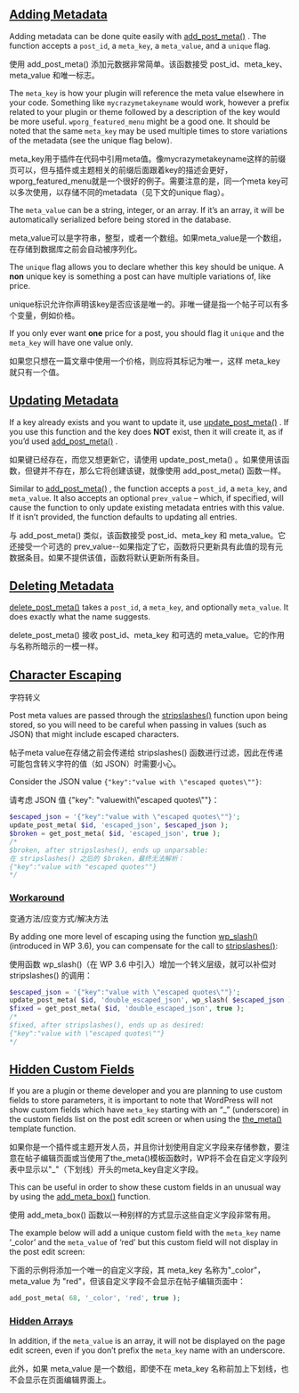 ## [Adding Metadata](https://developer.wordpress.org/plugins/metadata/managing-post-metadata/#adding-metadata)

Adding metadata can be done quite easily with [add_post_meta()](https://developer.wordpress.org/reference/functions/add_post_meta/) . The function accepts a `post_id`, a `meta_key`, a `meta_value`, and a `unique` flag.

使用 add_post_meta() 添加元数据非常简单。该函数接受 post_id、meta_key、meta_value 和唯一标志。

The `meta_key` is how your plugin will reference the meta value elsewhere in your code. Something like `mycrazymetakeyname` would work, however a prefix related to your plugin or theme followed by a description of the key would be more useful. `wporg_featured_menu` might be a good one. It should be noted that the same `meta_key` may be used multiple times to store variations of the metadata (see the unique flag below).

meta_key用于插件在代码中引用meta值。像mycrazymetakeyname这样的前缀页可以，但与插件或主题相关的前缀后面跟着key的描述会更好，wporg_featured_menu就是一个很好的例子。需要注意的是，同一个meta key可以多次使用，以存储不同的metadata（见下文的unique flag）。

The `meta_value` can be a string, integer, or an array. If it’s an array, it will be automatically serialized before being stored in the database.

meta_value可以是字符串，整型，或者一个数组。如果meta_value是一个数组，在存储到数据库之前会自动被序列化。

The `unique` flag allows you to declare whether this key should be unique. A **non** unique key is something a post can have multiple variations of, like price.

unique标识允许你声明该key是否应该是唯一的。非唯一键是指一个帖子可以有多个变量，例如价格。

If you only ever want **one** price for a post, you should flag it `unique` and the `meta_key` will have one value only.

如果您只想在一篇文章中使用一个价格，则应将其标记为唯一，这样 meta_key 就只有一个值。



## [Updating Metadata](https://developer.wordpress.org/plugins/metadata/managing-post-metadata/#updating-metadata)

If a key already exists and you want to update it, use [update_post_meta()](https://developer.wordpress.org/reference/functions/update_post_meta/) . If you use this function and the key does **NOT** exist, then it will create it, as if you’d used [add_post_meta()](https://developer.wordpress.org/reference/functions/add_post_meta/) .

如果键已经存在，而您又想更新它，请使用 update_post_meta() 。如果使用该函数，但键并不存在，那么它将创建该键，就像使用 add_post_meta() 函数一样。

Similar to [add_post_meta()](https://developer.wordpress.org/reference/functions/add_post_meta/) , the function accepts a `post_id`, a `meta_key`, and `meta_value`. It also accepts an optional `prev_value` – which, if specified, will cause the function to only update existing metadata entries with this value. If it isn’t provided, the function defaults to updating all entries.

与 add_post_meta() 类似，该函数接受 post_id、meta_key 和 meta_value。它还接受一个可选的 prev_value--如果指定了它，函数将只更新具有此值的现有元数据条目。如果不提供该值，函数将默认更新所有条目。



## [Deleting Metadata](https://developer.wordpress.org/plugins/metadata/managing-post-metadata/#deleting-metadata)

[delete_post_meta()](https://developer.wordpress.org/reference/functions/delete_post_meta/) takes a `post_id`, a `meta_key`, and optionally `meta_value`. It does exactly what the name suggests.

delete_post_meta() 接收 post_id、meta_key 和可选的 meta_value。它的作用与名称所暗示的一模一样。



## [Character Escaping](https://developer.wordpress.org/plugins/metadata/managing-post-metadata/#character-escaping)

字符转义

Post meta values are passed through the [stripslashes()](http://php.net/manual/en/function.stripslashes.php) function upon being stored, so you will need to be careful when passing in values (such as JSON) that might include escaped characters.

帖子meta value在存储之前会传递给 stripslashes() 函数进行过滤，因此在传递可能包含转义字符的值（如 JSON）时需要小心。

Consider the JSON value `{"key":"value with \"escaped quotes\""}`:

请考虑 JSON 值 {"key": "valuewith\\"escaped quotes\\""}：

```php
$escaped_json = '{"key":"value with \"escaped quotes\""}';
update_post_meta( $id, 'escaped_json', $escaped_json );
$broken = get_post_meta( $id, 'escaped_json', true );
/*
$broken, after stripslashes(), ends up unparsable:
在 stripslashes() 之后的 $broken，最终无法解析：
{"key":"value with "escaped quotes""}
*/
```



### [Workaround](https://developer.wordpress.org/plugins/metadata/managing-post-metadata/#workaround)

变通方法/应变方式/解决方法

By adding one more level of escaping using the function [wp_slash()](https://developer.wordpress.org/reference/functions/wp_slash/) (introduced in WP 3.6), you can compensate for the call to [stripslashes()](http://php.net/manual/en/function.stripslashes.php):


使用函数 wp_slash()（在 WP 3.6 中引入）增加一个转义层级，就可以补偿对 stripslashes() 的调用：

```php
$escaped_json = '{"key":"value with \"escaped quotes\""}';
update_post_meta( $id, 'double_escaped_json', wp_slash( $escaped_json ) );
$fixed = get_post_meta( $id, 'double_escaped_json', true );
/*
$fixed, after stripslashes(), ends up as desired:
{"key":"value with \"escaped quotes\""}
*/
```





## [Hidden Custom Fields](https://developer.wordpress.org/plugins/metadata/managing-post-metadata/#hidden-custom-fields)

If you are a plugin or theme developer and you are planning to use custom fields to store parameters, it is important to note that WordPress will not show custom fields which have `meta_key` starting with an “_” (underscore) in the custom fields list on the post edit screen or when using the [the_meta()](https://developer.wordpress.org/reference/functions/the_meta/) template function.

如果你是一个插件或主题开发人员，并且你计划使用自定义字段来存储参数，要注意在帖子编辑页面或当使用了the_meta()模板函数时，WP将不会在自定义字段列表中显示以"\_"（下划线）开头的meta_key自定义字段。

This can be useful in order to show these custom fields in an unusual way by using the [add_meta_box()](https://developer.wordpress.org/reference/functions/add_meta_box/) function.

使用 add_meta_box() 函数以一种别样的方式显示这些自定义字段非常有用。

The example below will add a unique custom field with the `meta_key` name ‘_color’ and the `meta_value` of ‘red’ but this custom field will not display in the post edit screen:

下面的示例将添加一个唯一的自定义字段，其 meta_key 名称为"_color"，meta_value 为 "red"，但该自定义字段不会显示在帖子编辑页面中：

```php
add_post_meta( 68, '_color', 'red', true );
```



### [Hidden Arrays](https://developer.wordpress.org/plugins/metadata/managing-post-metadata/#hidden-arrays)

In addition, if the `meta_value` is an array, it will not be displayed on the page edit screen, even if you don’t prefix the `meta_key` name with an underscore.

此外，如果 meta_value 是一个数组，即使不在 meta_key 名称前加上下划线，也不会显示在页面编辑界面上。